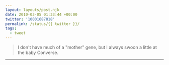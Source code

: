 ```yaml
---
layout: layouts/post.njk
date: 2010-03-05 01:33:44 +00:00
twitter: '10001687818'
permalink: /status/{{ twitter }}/
tags: 
  - tweet
---
```


> I don't have much of a "mother" gene, but I always swoon a little at the baby Converse.

---
